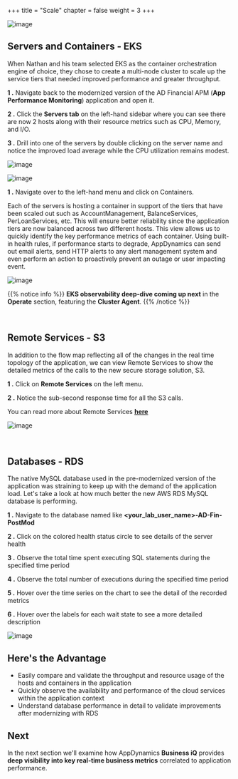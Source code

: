 +++
title = "Scale"
chapter = false
weight = 3
+++

![image](/images/modernize/ad_team_developer.png)


## Servers and Containers - EKS

When Nathan and his team selected EKS as the container orchestration engine of choice, they chose to create a multi-node cluster to scale up the service tiers that needed improved performance and greater throughput. 

**1 .**  Navigate back to the modernized version of the AD Financial APM (**App Performance Monitoring**) application and open it.

**2 .**  Click the **Servers tab** on the left-hand sidebar where you can see there are now 2 hosts along with their resource metrics such as CPU, Memory, and I/O.

**3 .**  Drill into one of the servers by double clicking on the server name and notice the improved load average while the CPU utilization remains modest.

![image](/images/modernize/servers_00.png)

![image](/images/modernize/servers_01.png)

**1 .**  Navigate over to the left-hand menu and click on Containers. 

Each of the servers is hosting a container in support of the tiers that have been scaled out such as AccountManagement, BalanceServices, PerLoanServices, etc. This will ensure better reliability since the application tiers are now balanced across two different hosts. This view allows us to quickly identify the key performance metrics of each container. Using built-in health rules, if performance starts to degrade, AppDynamics can send out email alerts, send HTTP alerts to any alert management system and even perform an action to proactively prevent an outage or user impacting event.

![image](/images/modernize/containers_00.png)

{{% notice info %}}
**EKS observability deep-dive coming up next** in the **Operate** section, featuring the **Cluster Agent**.
{{% /notice %}}

<br>

## Remote Services - S3

In addition to the flow map reflecting all of the changes in the real time topology of the application, we can view Remote Services to show the detailed metrics of the calls to the new secure storage solution, S3. 

**1 .**  Click on **Remote Services** on the left menu.

**2 .**  Notice the sub-second response time for all the S3 calls.

You can read more about Remote Services <a href="https://docs.appdynamics.com/latest/en/application-monitoring/remote-services" target="_blank">**here**</a>

![image](/images/modernize/remote_services_00.png)

<br>

## Databases - RDS

The native MySQL database used in the pre-modernized version of the application was straining to keep up with the demand of the application load.  Let's take a look at how much better the new AWS RDS MySQL database is performing.

**1 .**  Navigate to the database named like **&lt;your_lab_user_name&gt;-AD-Fin-PostMod**

**2 .**  Click on the colored health status circle to see details of the server health

**3 .**  Observe the total time spent executing SQL statements during the specified time period

**4 .**  Observe the total number of executions during the specified time period

**5 .**  Hover over the time series on the chart to see the detail of the recorded metrics

**6 .**  Hover over the labels for each wait state to see a more detailed description

![image](/images/modernize/databases_00.png)


## Here's the Advantage

- Easily compare and validate the throughput and resource usage of the hosts and containers in the application
- Quickly observe the availability and performance of the cloud services within the application context
- Understand database performance in detail to validate improvements after modernizing with RDS


## Next <i class='fas fa-cog fa-spin'></i>

In the next section we'll examine how AppDynamics **Business iQ** provides **deep visibility into key real-time business metrics** correlated to application performance.


<!---
{{% notice warning %}}
The Cloud9 workspace should be built by an IAM user with Administrator privileges,
not the root account user. Please ensure you are logged in as an IAM user, not the root
account user.
{{% /notice %}}
-->

<!---
{{% notice info %}}
This workshop was designed to run in the **Oregon (us-west-2)** region. **Please don't
run in any other region.** Future versions of this workshop will expand region availability,
and this message will be removed.
{{% /notice %}}
-->

<!---
{{% notice tip %}}
Ad blockers, javascript disablers, and tracking blockers should be disabled for
the cloud9 domain, or connecting to the workspace might be impacted.
Cloud9 requires third-party-cookies. You can whitelist the [specific domains]( https://docs.aws.amazon.com/cloud9/latest/user-guide/troubleshooting.html#troubleshooting-env-loading).
{{% /notice %}}
-->
